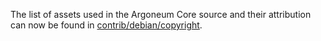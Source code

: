 The list of assets used in the Argoneum Core source and their attribution can now be found in [contrib/debian/copyright](../contrib/debian/copyright).
